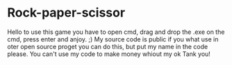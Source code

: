 # Rock-paper-scissor
Hello to use this game you have to open cmd, drag and drop the .exe on the cmd, press enter and anjoy. ;)
My source code is public if you what use in oter open source proget you can do this, but put my name in the code please.
You can't use my code to make money whiout my ok
Tank you!
